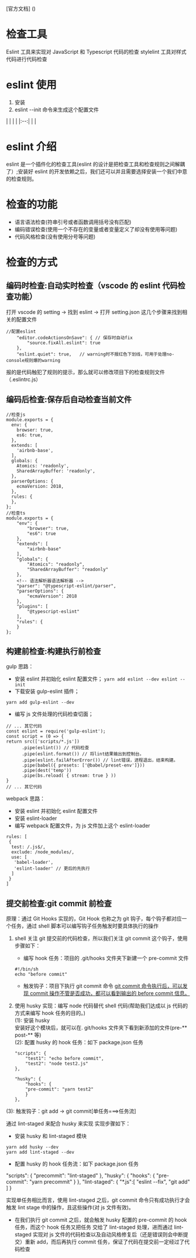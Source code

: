[官方文档] ()

# 检查工具

Eslint 工具来实现对 JavaScript 和 Typescript 代码的检查
stylelint 工具对样式代码进行代码检查

# eslint 使用

1. 安装
2. eslint --init 命令来生成这个配置文件

| | | |
|:--:| | |

# eslint 介绍

eslint 是一个插件化的检查工具(eslint 的设计是把检查工具和检查规则之间解耦了）;安装好 eslint 的开发依赖之后，我们还可以并且需要选择安装一个我们中意的检查规则。

# 检查的功能

- 语言语法检查(符串引号或者函数调用括号没有匹配)
- 编码错误检查(使用一个不存在的变量或者变量定义了却没有使用等问题)
- 代码风格检查(没有使用分号等问题)

# 检查的方式

## 编码时检查:自动实时检查（vscode 的 eslint 代码检查功能）

打开 vscode 的 setting -> 找到 eslint -> 打开 setting.json 这几个步骤来找到相关的配置文件

```
//配置eslint
    "editor.codeActionsOnSave": { // 保存时自动fix
        "source.fixAll.eslint": true
    },
    "eslint.quiet": true,   // warning时不报红色下划线，可用于处理no-console规则爆的warning
```

报的是代码触犯了规则的提示，那么就可以修改项目下的检查规则文件（.eslintrc.js）

## 编码后检查:保存后自动检查当前文件

```
//检查js
module.exports = {
  env: {
    browser: true,
    es6: true,
  },
  extends: [
    'airbnb-base',
  ],
  globals: {
    Atomics: 'readonly',
    SharedArrayBuffer: 'readonly',
  },
  parserOptions: {
    ecmaVersion: 2018,
  },
  rules: {
  },
};
//检查ts
module.exports = {
    "env": {
        "browser": true,
        "es6": true
    },
    "extends": [
        "airbnb-base"
    ],
    "globals": {
        "Atomics": "readonly",
        "SharedArrayBuffer": "readonly"
    },
    <!-- 语法解析器语法解析器 -->
    "parser": "@typescript-eslint/parser",
    "parserOptions": {
        "ecmaVersion": 2018
    },
    "plugins": [
        "@typescript-eslint"
    ],
    "rules": {
    }
};
```

## 构建前检查:构建执行前检查

gulp 思路：

- 安装 eslint 并初始化 eslint 配置文件；
  `yarn add eslint --dev eslint --init`
- 下载安装 gulp-eslint 插件；

```
yarn add gulp-eslint --dev
```

- 编写 js 文件处理的代码检查切面；

```
// ... 其它代码
const eslint = require('gulp-eslint');
const script = (0 => {
return src(['scripts/*.js'])
      .pipe(eslint()) // 代码检查
      .pipe(eslint.format()) // 将lint结果输出到控制台。
      .pipe(eslint.failAfterError()) // lint错误，进程退出，结束构建。
      .pipe(babel({ presets: ['@babel/preset-env']}))
      .pipe(dest('temp'))
      .pipe(bs.reload( { stream: true } ))
}
// ... 其它代码
```

webpack 思路：

- 安装 eslint 并初始化 eslint 配置文件
- 安装 eslint-loader
- 编写 webpack 配置文件，为 js 文件加上这个 eslint-loader

```
rules: [
 {
  test: /.js$/,
  exclude: /node_modules/,
  use: [
   'babel-loader',
   'eslint-loader' // 更后的先执行
  ]
 }
]
```

## 提交前检查:git commit 前检查

原理：通过 Git Hooks 实现的，Git Hook 也称之为 git 钩子，每个钩子都对应一个任务，通过 shell 脚本可以编写钩子任务触发时要具体执行的操作

1.  shell
    关注 git 提交前的代码检查，所以我们关注 git commit 这个钩子，使用步骤如下：

    - 编写 hook 任务：项目的 .git/hooks 文件夹下新建一个 pre-commit 文件

    ```
    #!/bin/sh
    echo "before commit"
    ```

    - 触发钩子：项目下执行 git commit 命令
      <u>git commit 命令执行后，可以发现 commit 操作不管是否成功，都可以看到输出的 before commit 信息。</u>

2.  使用 husky 实现：编写 node 代码替代 shell 代码(帮助我们达成以 js 代码的方式来编写 hook 任务的目的。)  
    (1): 安装 husky  
    安装好这个模块后，就可以在. git/hooks 文件夹下看到新添加的文件(pre-** post-** 等)  
    (2): 配置 husky 的 hook 任务：如下 package.json 任务

        "scripts": {
            "test1": "echo before commit",
            "test2": "node test2.js"
        },

        "husky": {
            "hooks": {
            "pre-commit": "yarn test2"
            }
        },

(3): 触发钩子：git add -> git commit[单任务===>任务流]

通过 lint-staged 来配合 husky 来实现
实现步骤如下：

- 安装 husky 和 lint-staged 模块

```
yarn add husky --dev
yarn add lint-staged --dev
```

- 配置 husky 的 hook 任务流：如下 package.json 任务

"scripts": {
    "precommit": "lint-staged"
},
"husky": {
    "hooks": {
        "pre-commit": "yarn precommit"
    }
},
"lint-staged": {
    "\*.js":[
    "eslint --fix",
    "git add"
    ]
}

实现单任务相比而言，使用 lint-staged 之后，git commit 命令只有成功执行才会触发 lint stage 中的操作，且这些操作(对 js 文件有效)。

- 在我们执行 git commit 之后，就会触发 husky 配置的 pre-commit 的 hook 任务，而这个 hook 任务又把任务 交给了 lint-staged 处理，进而通过 lint-staged 实现对 js 文件的代码检查以及自动风格修复后（还是错误则会中断提交）重新 add，而后再执行 commit 任务，保证了代码在提交前一定经过了代码检查 


